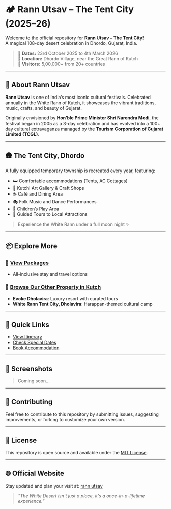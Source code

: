 # 🏕️ Rann Utsav – The Tent City (2025–26)

Welcome to the official repository for **Rann Utsav – The Tent City**!  
A magical 108-day desert celebration in Dhordo, Gujarat, India.

> **📅 Dates:** 23rd October 2025 to 4th March 2026  
> **📍 Location:** Dhordo Village, near the Great Rann of Kutch  
> **🎉 Visitors:** 5,00,000+ from 20+ countries

---

## 🌟 About Rann Utsav

**Rann Utsav** is one of India’s most iconic cultural festivals. Celebrated annually in the White Rann of Kutch, it showcases the vibrant traditions, music, crafts, and beauty of Gujarat.

Originally envisioned by **Hon’ble Prime Minister Shri Narendra Modi**, the festival began in 2005 as a 3-day celebration and has evolved into a 100+ day cultural extravaganza managed by the **Tourism Corporation of Gujarat Limited (TCGL)**.

---

## 🛖 The Tent City, Dhordo

A fully equipped temporary township is recreated every year, featuring:

- 🛏️ Comfortable accommodations (Tents, AC Cottages)
- 🧵 Kutchi Art Gallery & Craft Shops
- ☕ Café and Dining Area
- 🎭 Folk Music and Dance Performances
- 🎡 Children’s Play Area
- 🧭 Guided Tours to Local Attractions

> Experience the White Rann under a full moon night ✨

---

## 📦 Explore More

### 🎫 [View Packages](https://www.rannutsav.net/rann-utsav-packages/)
- All-inclusive stay and travel options

### 🏨 [Browse Our Other Property in Kutch](#)
- **Evoke Dholavira**: Luxury resort with curated tours
- **White Rann Tent City, Dholavira**: Harappan-themed cultural camp

---

## 🚀 Quick Links

- [View Itinerary](https://www.rannutsav.net/nature/)
- [Check Special Dates](https://www.rannutsav.net/upselling/)
- [Book Accommodation](https://www.rannutsav.net/architecture-at-rann-utsav/)

---

## 📸 Screenshots

> Coming soon...

---

## 🤝 Contributing

Feel free to contribute to this repository by submitting issues, suggesting improvements, or forking to customize your own version.

---

## 📄 License

This repository is open source and available under the [MIT License](LICENSE).

---

## 🌐 Official Website

Stay updated and plan your visit at: [rann utsav](https://www.rannutsav.com)

> _“The White Desert isn't just a place, it's a once-in-a-lifetime experience.”_
